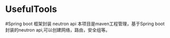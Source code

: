 # UsefulTools
#Spring boot 框架封装 neutron api 
本项目是maven工程管理，基于Spring boot封装的neutron api,可以创建网络，路由，安全组等。
